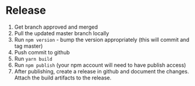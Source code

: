 # Release

1. Get branch approved and merged
1. Pull the updated master branch locally
1. Run `npm version` - bump the version appropriately (this will commit and tag master)
1. Push commit to github
1. Run `yarn build`
1. Run `npm publish` (your npm account will need to have publish access)
1. After publishing, create a release in github and document the changes. Attach the build artifacts to the release.

